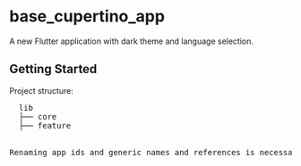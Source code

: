 # base_cupertino_app

A new Flutter application with dark theme and language selection.

## Getting Started

Project structure:
<pre>
  lib
  ├── core
  ├── feature
</prexs>

Renaming app ids and generic names and references is necessary.